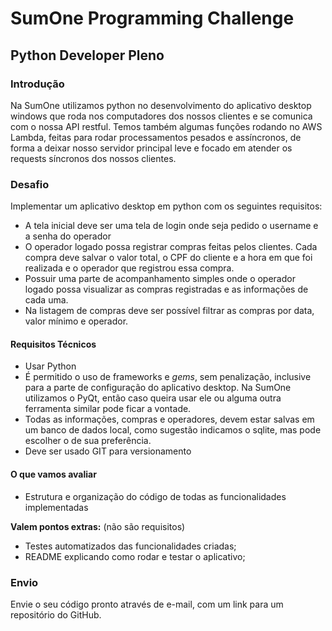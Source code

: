 # SumOne Programming Challenge
## Python Developer Pleno

### Introdução

Na SumOne utilizamos python no desenvolvimento do aplicativo desktop windows que roda nos computadores dos nossos clientes e se comunica com o nossa API restful. Temos também algumas funções rodando no AWS Lambda, feitas para rodar processamentos pesados e assíncronos, de forma a deixar nosso servidor principal leve e focado em atender os requests síncronos dos nossos clientes.

### Desafio

Implementar um aplicativo desktop em python com os seguintes requisitos:

* A tela inicial deve ser uma tela de login onde seja pedido o username e a senha do operador
* O operador logado possa registrar compras feitas pelos clientes. Cada compra deve salvar o valor total, o CPF do cliente e a hora em que foi realizada e o operador que registrou essa compra.
* Possuir uma parte de acompanhamento simples onde o operador logado possa visualizar as compras registradas e as informações de cada uma.
* Na listagem de compras deve ser possível filtrar as compras por data, valor mínimo e operador.

#### Requisitos Técnicos

* Usar Python
* É permitido o uso de frameworks e _gems_, sem penalização, inclusive para a parte de configuração do aplicativo desktop. Na SumOne utilizamos o PyQt, então caso queira usar ele ou alguma outra ferramenta similar pode ficar a vontade.
* Todas as informações, compras e operadores, devem estar salvas em um banco de dados local, como sugestão indicamos o sqlite, mas pode escolher o de sua preferência.
* Deve ser usado GIT para versionamento

#### O que vamos avaliar

* Estrutura e organização do código de todas as funcionalidades implementadas

**Valem pontos extras:** (não são requisitos)

* Testes automatizados das funcionalidades criadas;
* README explicando como rodar e testar o aplicativo;

### Envio

Envie o seu código pronto através de e-mail, com um link para um repositório
do GitHub.
